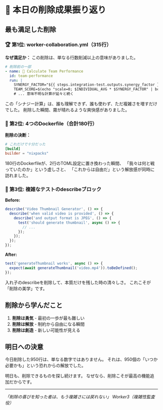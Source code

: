 # 🎯 本日の削除成果振り返り

## 最も満足した削除

### 🏆 第1位: worker-collaboration.yml（315行）

**なぜ満足か：**
この削除は、単なる行数削減以上の意味がありました。

```yaml
# 削除前の一部
- name: 🔄 Calculate Team Performance
  id: team-performance
  run: |
    SYNERGY_FACTOR="${{ steps.integration-test.outputs.synergy_factor }}"
    TEAM_SCORE=$(echo "scale=0; $INDIVIDUAL_AVG * $SYNERGY_FACTOR" | bc)
    # ... 意味不明な計算が延々と続く
```

この「シナジー計算」は、誰も理解できず、誰も使わず、ただ複雑さを増すだけでした。
削除した瞬間、霧が晴れるような爽快感がありました。

### 🥈 第2位: 4つのDockerfile（合計180行）

**削除の決断：**
```toml
# これだけで十分だった
[build]
builder = "nixpacks"
```

180行のDockerfileが、2行のTOML設定に置き換わった瞬間、
「我々は何と戦っていたのか」という虚しさと、
「これからは自由だ」という解放感が同時に訪れました。

### 🥉 第3位: 複雑なテストのdescribeブロック

**Before:**
```typescript
describe('Video Thumbnail Generator', () => {
  describe('when valid video is provided', () => {
    describe('and output format is JPEG', () => {
      test('should generate thumbnail', async () => {
        // ...
      });
    });
  });
});
```

**After:**
```typescript
test('generateThumbnail works', async () => {
  expect(await generateThumbnail('video.mp4')).toBeDefined();
});
```

入れ子のdescribeを削除して、本質だけを残した時の清々しさ。
これこそが「削除の美学」です。

## 削除から学んだこと

1. **削除は勇気** - 最初の一歩が最も難しい
2. **削除は解放** - 制約から自由になる瞬間
3. **削除は創造** - 新しい可能性が見える

## 明日への決意

今日削除した950行は、単なる数字ではありません。
それは、950個の「いつか必要かも」という恐れからの解放でした。

明日も、削除できるものを探し続けます。
なぜなら、削除こそが最高の機能追加だからです。

---
*「削除の喜びを知った者は、もう複雑さには戻れない」*
*Worker3（複雑性監査役）*